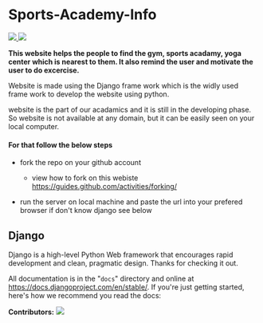 # Sports-Academy-Info
<p>
  <a href="https://github.com/dhruv-vachhani/Sports-Academy-Info/issues">
    <img src="https://img.shields.io/github/issues/dhruv-vachhani/Sports-Academy-Info"/> 
  </a>
  <a href="https://github.com/dhruv-vachhani/Sports-Academy-Info/members">
    <img src="https://img.shields.io/github/forks/dhruv-vachhani/Sports-Academy-Info"/> 
  </a>
</p>
  
**This website helps the people to find the gym, sports acadamy, yoga center which is nearest to them. It also remind the user and motivate the user to do excercise.**

Website is made using the Django frame work which is the widly used frame work to develop the website using python.


website is the part of our acadamics and it is still in the developing phase. So website is not available at any domain,  but it can be easily seen on your local computer. 

#### For that follow the below steps
* fork the repo on your github account
  * view how to fork on this webiste https://guides.github.com/activities/forking/
  
  
* run the server on local machine and paste the url into your prefered browser if don't know django see below


## Django
Django is a high-level Python Web framework that encourages rapid development
and clean, pragmatic design. Thanks for checking it out.

All documentation is in the "``docs``" directory and online at
https://docs.djangoproject.com/en/stable/. If you're just getting started,
here's how we recommend you read the docs:

**Contributors:** <!-- Generate contributors list using this link - https://contributors-img.web.app/preview -->
<a href="https://github.com/dhruv-vachhani/Sports-Academy-Info/graphs/contributors">
  <img src="https://contributors-img.web.app/image?repo=dhruv-vachhani/Sports-Academy-Info" />
</a>
